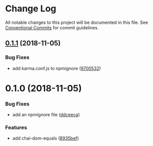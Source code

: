 # Change Log

All notable changes to this project will be documented in this file.
See [Conventional Commits](https://conventionalcommits.org) for commit guidelines.

## [0.1.1](https://github.com/open-wc/open-wc/tree/master/packages/chai-dom-equals/compare/@open-wc/chai-dom-equals@0.1.0...@open-wc/chai-dom-equals@0.1.1) (2018-11-05)


### Bug Fixes

* add karma.conf.js to npmignore ([9700532](https://github.com/open-wc/open-wc/tree/master/packages/chai-dom-equals/commit/9700532))





# 0.1.0 (2018-11-05)


### Bug Fixes

* add an npmignore file ([ddceeca](https://github.com/open-wc/open-wc/tree/master/packages/chai-dom-equals/commit/ddceeca))


### Features

* add chai-dom-equals ([8935bef](https://github.com/open-wc/open-wc/tree/master/packages/chai-dom-equals/commit/8935bef))
